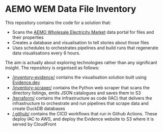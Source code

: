 # AEMO WEM Data File Inventory

This repository contains the code for a solution that:

-   Scans the [AEMO Wholesale Electricity Market](https://data.wa.aemo.com.au/public/) data portal for files and their properties
-   Creates a database and visualisation to tell stories about those files
-   Uses schedules to orchestrates pipelines and build runs that regenerate data visualisations every 6 hours.

The aim is actually about exploring technologies rather than any significant insight. The repository is organised as follows:

-   [/inventory-evidence/](./inventory-evidence/) contains the visualisation solution built using [Evidence.dev](https://evidence.dev)
-   [/inventory-scraper/](./inventory-scraper/) contains the Python web scraper that scans the directory listings, emits JSON catalogues and saves them to S3
-   [/terraform/](./terraform/) contains the infrastructure as code (IAC) that delivers the infrastructure to orchestrate and run pipelines that scrape data and create DuckDB databases
-   [/.github/](./.github/) contains the CICD workflows that run in Github Actions. These deploy IAC to AWS, and deploy the Evidence website to S3 where it is served by CloudFront
